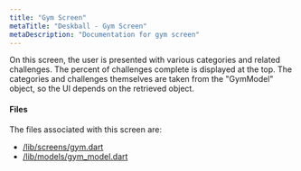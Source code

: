 ```yaml
---
title: "Gym Screen"
metaTitle: "Deskball - Gym Screen"
metaDescription: "Documentation for gym screen"
---
```


On this screen, the user is presented with various categories and related challenges. The percent of challenges complete is displayed at the top. The categories and challenges themselves are taken from the "GymModel" object, so the UI depends on the retrieved object.

#### Files
The files associated with this screen are:

- [/lib/screens/gym.dart]()
- [/lib/models/gym_model.dart]()
